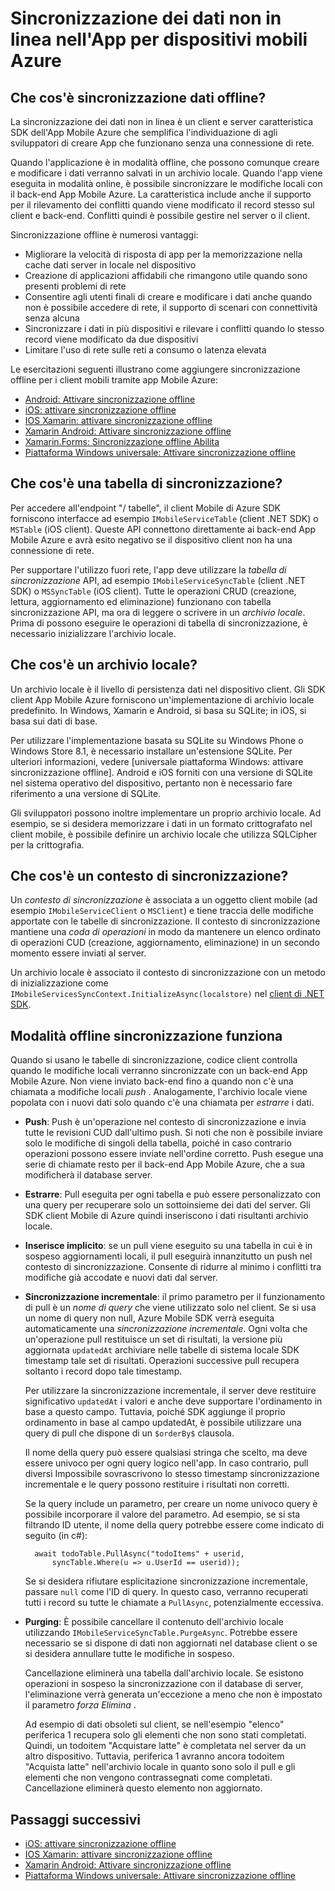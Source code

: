 <properties
    pageTitle="Sincronizzazione dei dati non in linea nell'App per dispositivi mobili Azure | Microsoft Azure"
    description="Panoramica della funzionalità di sincronizzazione di dati non in linea per App Mobile Azure e Guida di riferimento concettuale"
    documentationCenter="windows"
    authors="adrianhall"
    manager="dwrede"
    editor=""
    services="app-service\mobile"/>

<tags
    ms.service="app-service-mobile"
    ms.workload="mobile"
    ms.tgt_pltfrm="na"
    ms.devlang="multiple"
    ms.topic="article"
    ms.date="10/01/2016"
    ms.author="adrianha"/>

# <a name="offline-data-sync-in-azure-mobile-apps"></a>Sincronizzazione dei dati non in linea nell'App per dispositivi mobili Azure

## <a name="what-is-offline-data-sync"></a>Che cos'è sincronizzazione dati offline?

La sincronizzazione dei dati non in linea è un client e server caratteristica SDK dell'App Mobile Azure che semplifica l'individuazione di agli sviluppatori di creare App che funzionano senza una connessione di rete.

Quando l'applicazione è in modalità offline, che possono comunque creare e modificare i dati verranno salvati in un archivio locale. Quando l'app viene eseguita in modalità online, è possibile sincronizzare le modifiche locali con il back-end App Mobile Azure. La caratteristica include anche il supporto per il rilevamento dei conflitti quando viene modificato il record stesso sul client e back-end. Conflitti quindi è possibile gestire nel server o il client.

Sincronizzazione offline è numerosi vantaggi:

* Migliorare la velocità di risposta di app per la memorizzazione nella cache dati server in locale nel dispositivo
* Creazione di applicazioni affidabili che rimangono utile quando sono presenti problemi di rete
* Consentire agli utenti finali di creare e modificare i dati anche quando non è possibile accedere di rete, il supporto di scenari con connettività senza alcuna
* Sincronizzare i dati in più dispositivi e rilevare i conflitti quando lo stesso record viene modificato da due dispositivi
* Limitare l'uso di rete sulle reti a consumo o latenza elevata

Le esercitazioni seguenti illustrano come aggiungere sincronizzazione offline per i client mobili tramite app Mobile Azure:

* [Android: Attivare sincronizzazione offline]
* [iOS: attivare sincronizzazione offline]
* [IOS Xamarin: attivare sincronizzazione offline]
* [Xamarin Android: Attivare sincronizzazione offline]
* [Xamarin.Forms: Sincronizzazione offline Abilita](app-service-mobile-xamarin-forms-get-started-offline-data.md)
* [Piattaforma Windows universale: Attivare sincronizzazione offline]

## <a name="what-is-a-sync-table"></a>Che cos'è una tabella di sincronizzazione?

Per accedere all'endpoint "/ tabelle", il client Mobile di Azure SDK forniscono interfacce ad esempio `IMobileServiceTable` (client .NET SDK) o `MSTable` (iOS client). Queste API connettono direttamente ai back-end App Mobile Azure e avrà esito negativo se il dispositivo client non ha una connessione di rete.

Per supportare l'utilizzo fuori rete, l'app deve utilizzare la *tabella di sincronizzazione* API, ad esempio `IMobileServiceSyncTable` (client .NET SDK) o `MSSyncTable` (iOS client). Tutte le operazioni CRUD (creazione, lettura, aggiornamento ed eliminazione) funzionano con tabella sincronizzazione API, ma ora di leggere o scrivere in un *archivio locale*. Prima di possono eseguire le operazioni di tabella di sincronizzazione, è necessario inizializzare l'archivio locale.

## <a name="what-is-a-local-store"></a>Che cos'è un archivio locale?

Un archivio locale è il livello di persistenza dati nel dispositivo client. Gli SDK client App Mobile Azure forniscono un'implementazione di archivio locale predefinito. In Windows, Xamarin e Android, si basa su SQLite; in iOS, si basa sui dati di base.

Per utilizzare l'implementazione basata su SQLite su Windows Phone o Windows Store 8.1, è necessario installare un'estensione SQLite. Per ulteriori informazioni, vedere [universale piattaforma Windows: attivare sincronizzazione offline]. Android e iOS forniti con una versione di SQLite nel sistema operativo del dispositivo, pertanto non è necessario fare riferimento a una versione di SQLite.

Gli sviluppatori possono inoltre implementare un proprio archivio locale. Ad esempio, se si desidera memorizzare i dati in un formato crittografato nel client mobile, è possibile definire un archivio locale che utilizza SQLCipher per la crittografia.

## <a name="what-is-a-sync-context"></a>Che cos'è un contesto di sincronizzazione?

Un *contesto di sincronizzazione* è associata a un oggetto client mobile (ad esempio `IMobileServiceClient` o `MSClient`) e tiene traccia delle modifiche apportate con le tabelle di sincronizzazione. Il contesto di sincronizzazione mantiene una *coda di operazioni* in modo da mantenere un elenco ordinato di operazioni CUD (creazione, aggiornamento, eliminazione) in un secondo momento essere inviati al server.

Un archivio locale è associato il contesto di sincronizzazione con un metodo di inizializzazione come `IMobileServicesSyncContext.InitializeAsync(localstore)` nel [client di .NET SDK].

## <a name="how-sync-works"></a>Modalità offline sincronizzazione funziona

Quando si usano le tabelle di sincronizzazione, codice client controlla quando le modifiche locali verranno sincronizzate con un back-end App Mobile Azure. Non viene inviato back-end fino a quando non c'è una chiamata a modifiche locali *push* . Analogamente, l'archivio locale viene popolata con i nuovi dati solo quando c'è una chiamata per *estrarre* i dati.

* **Push**: Push è un'operazione nel contesto di sincronizzazione e invia tutte le revisioni CUD dall'ultimo push. Si noti che non è possibile inviare solo le modifiche di singoli della tabella, poiché in caso contrario operazioni possono essere inviate nell'ordine corretto. Push esegue una serie di chiamate resto per il back-end App Mobile Azure, che a sua modificherà il database server.

* **Estrarre**: Pull eseguita per ogni tabella e può essere personalizzato con una query per recuperare solo un sottoinsieme dei dati del server. Gli SDK client Mobile di Azure quindi inseriscono i dati risultanti archivio locale.

* **Inserisce implicito**: se un pull viene eseguito su una tabella in cui è in sospeso aggiornamenti locali, il pull eseguirà innanzitutto un push nel contesto di sincronizzazione. Consente di ridurre al minimo i conflitti tra modifiche già accodate e nuovi dati dal server.

* **Sincronizzazione incrementale**: il primo parametro per il funzionamento di pull è un *nome di query* che viene utilizzato solo nel client. Se si usa un nome di query non null, Azure Mobile SDK verrà eseguita automaticamente una *sincronizzazione incrementale*.
  Ogni volta che un'operazione pull restituisce un set di risultati, la versione più aggiornata `updatedAt` archiviare nelle tabelle di sistema locale SDK timestamp tale set di risultati. Operazioni successive pull recupera soltanto i record dopo tale timestamp.

  Per utilizzare la sincronizzazione incrementale, il server deve restituire significativo `updatedAt` i valori e anche deve supportare l'ordinamento in base a questo campo. Tuttavia, poiché SDK aggiunge il proprio ordinamento in base al campo updatedAt, è possibile utilizzare una query di pull che dispone di un `$orderBy$` clausola.

  Il nome della query può essere qualsiasi stringa che scelto, ma deve essere univoco per ogni query logico nell'app.
  In caso contrario, pull diversi Impossibile sovrascrivono lo stesso timestamp sincronizzazione incrementale e le query possono restituire i risultati non corretti.

  Se la query include un parametro, per creare un nome univoco query è possibile incorporare il valore del parametro.
  Ad esempio, se si sta filtrando ID utente, il nome della query potrebbe essere come indicato di seguito (in c#):

        await todoTable.PullAsync("todoItems" + userid,
            syncTable.Where(u => u.UserId == userid));

  Se si desidera rifiutare esplicitazione sincronizzazione incrementale, passare `null` come l'ID di query. In questo caso, verranno recuperati tutti i record su tutte le chiamate a `PullAsync`, potenzialmente eccessiva.

* **Purging**: È possibile cancellare il contenuto dell'archivio locale utilizzando `IMobileServiceSyncTable.PurgeAsync`.
  Potrebbe essere necessario se si dispone di dati non aggiornati nel database client o se si desidera annullare tutte le modifiche in sospeso.

  Cancellazione eliminerà una tabella dall'archivio locale. Se esistono operazioni in sospeso la sincronizzazione con il database di server, l'eliminazione verrà generata un'eccezione a meno che non è impostato il parametro *forza Elimina* .

  Ad esempio di dati obsoleti sul client, se nell'esempio "elenco" periferica 1 recupera solo gli elementi che non sono stati completati. Quindi, un todoitem "Acquistare latte" è completata nel server da un altro dispositivo. Tuttavia, periferica 1 avranno ancora todoitem "Acquista latte" nell'archivio locale in quanto sono solo il pull e gli elementi che non vengono contrassegnati come completati. Cancellazione eliminerà questo elemento non aggiornato.

## <a name="next-steps"></a>Passaggi successivi

* [iOS: attivare sincronizzazione offline]
* [IOS Xamarin: attivare sincronizzazione offline]
* [Xamarin Android: Attivare sincronizzazione offline]
* [Piattaforma Windows universale: Attivare sincronizzazione offline]

<!-- Links -->
[Client di .NET SDK]: app-service-mobile-dotnet-how-to-use-client-library.md
[Android: Attivare sincronizzazione offline]: app-service-mobile-android-get-started-offline-data.md
[iOS: attivare sincronizzazione offline]: app-service-mobile-ios-get-started-offline-data.md
[IOS Xamarin: attivare sincronizzazione offline]: app-service-mobile-xamarin-ios-get-started-offline-data.md
[Xamarin Android: Attivare sincronizzazione offline]: app-service-mobile-xamarin-ios-get-started-offline-data.md
[Piattaforma Windows universale: Attivare sincronizzazione offline]: app-service-mobile-windows-store-dotnet-get-started-offline-data.md
